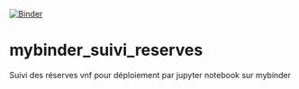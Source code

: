 [![Binder](https://mybinder.org/badge_logo.svg)](https://mybinder.org/v2/gh/AlaingToul/mybinder_suivi_reserves.git/main?urlpath=%2Fdoc%2Ftree%2Fsuivi_reserves.ipynb)

# mybinder_suivi_reserves
Suivi des réserves vnf pour déploiement par jupyter notebook sur mybinder
